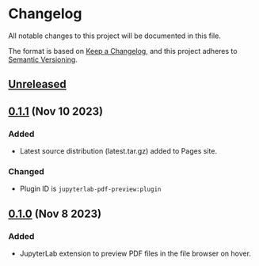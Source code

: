 # Changelog

All notable changes to this project will be documented in this file.

The format is based on [Keep a Changelog](https://keepachangelog.com/en/1.1.0/), and this
project adheres to [Semantic Versioning](https://semver.org/spec/v2.0.0.html).

## [Unreleased]

## [0.1.1] (Nov 10 2023)

### Added

- Latest source distribution (latest.tar.gz) added to Pages site.

### Changed

- Plugin ID is `jupyterlab-pdf-preview:plugin`

## [0.1.0] (Nov 8 2023)

### Added

- JupyterLab extension to preview PDF files in the file browser on hover.

[unreleased]: https://github.com/PainterQubits/jupyterlab-pdf-preview/compare/v0.1.1...main
[0.1.1]: https://github.com/PainterQubits/jupyterlab-pdf-preview/releases/tag/v0.1.1
[0.1.0]: https://github.com/PainterQubits/jupyterlab-pdf-preview/releases/tag/v0.1.0

